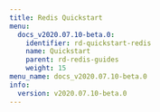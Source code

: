 ```yaml
---
title: Redis Quickstart
menu:
  docs_v2020.07.10-beta.0:
    identifier: rd-quickstart-redis
    name: Quickstart
    parent: rd-redis-guides
    weight: 15
menu_name: docs_v2020.07.10-beta.0
info:
  version: v2020.07.10-beta.0
---
```



